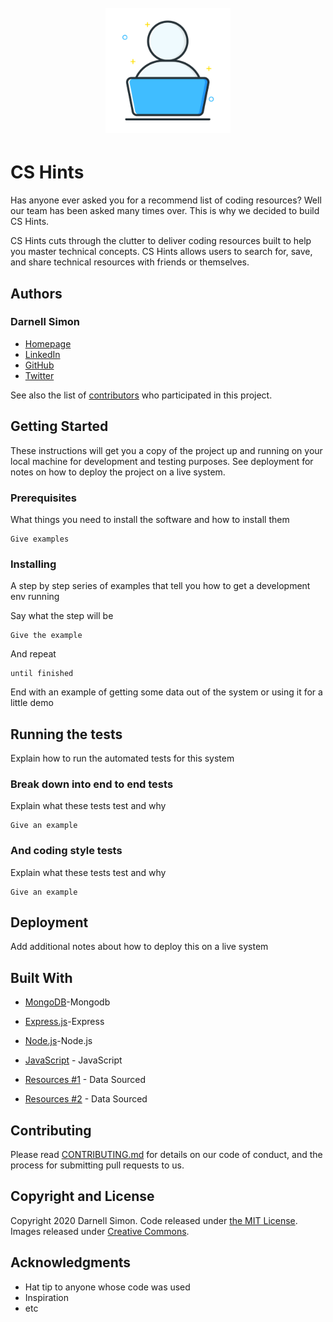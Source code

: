 <h1 align="center">
	<br>
	<img width="200" src="./csHintsLogo.png" alt="csHints Logo">
	<br>
</h1>

# CS Hints

Has anyone ever asked you for a recommend list of coding resources? Well our team has been asked many times over. This is why we decided to build CS Hints.

CS Hints cuts through the clutter to deliver coding resources built to help you master technical concepts. CS Hints allows users to search for, save, and share technical resources with friends or themselves.

## Authors

### Darnell Simon

- [Homepage](https://rightbrainpapi.com)
- [LinkedIn](https://www.linkedin.com/in/darnellsimon/)
- [GitHub](https://github.com/rightbrainpapi)
- [Twitter](https://twitter.com/rightbrainpapi)

See also the list of [contributors](https://github.com/your/project/contributors) who participated in this project.

## Getting Started

These instructions will get you a copy of the project up and running on your local machine for development and testing purposes. See deployment for notes on how to deploy the project on a live system.

### Prerequisites

What things you need to install the software and how to install them

```
Give examples
```

### Installing

A step by step series of examples that tell you how to get a development env running

Say what the step will be

```
Give the example
```

And repeat

```
until finished
```

End with an example of getting some data out of the system or using it for a little demo

## Running the tests

Explain how to run the automated tests for this system

### Break down into end to end tests

Explain what these tests test and why

```
Give an example
```

### And coding style tests

Explain what these tests test and why

```
Give an example
```

## Deployment

Add additional notes about how to deploy this on a live system

## Built With

- [MongoDB](https://www.mongodb.com/)-Mongodb
- [Express.js](https://expressjs.com/)-Express
- [Node.js](https://nodejs.org/en/)-Node.js
- [JavaScript](https://developer.mozilla.org/en-US/docs/Web/JavaScript) - JavaScript
- [Resources #1](https://github.com/sdmg15/Best-websites-a-programmer-should-visit/blob/master/README.md#tutorials) - Data Sourced
- [Resources #2](https://github.com/Michael0x2a/curated-programming-resources/blob/master/resources.md#where-do-i-start) - Data Sourced

  <!-- - [Dropwizard](http://www.dropwizard.io/1.0.2/docs/) - The web framework used -->
  <!-- - [Maven](https://maven.apache.org/) - Dependency Management -->
  <!-- - [ROME](https://rometools.github.io/rome/) - Used to generate RSS Feeds -->

## Contributing

Please read [CONTRIBUTING.md](CONTRIBUTING.md) for details on our code of conduct, and the process for submitting pull requests to us.

<!-- ## Versioning

We use [SemVer](http://semver.org/) for versioning. For the versions available, see the [tags on this repository](https://github.com/your/project/tags). -->

<!-- ## License

This project is licensed under the MIT License - see the [LICENSE.md](LICENSE.md) file for details -->

## Copyright and License

Copyright 2020 Darnell Simon. Code released under [the MIT License](LICENSE.md). Images released under [Creative Commons](https://creativecommons.org/licenses/by/3.0/legalcode.txt).

## Acknowledgments

- Hat tip to anyone whose code was used
- Inspiration
- etc
